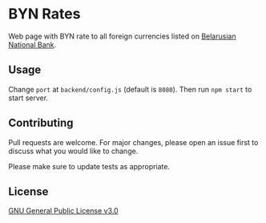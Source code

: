# BYN Rates

Web page with BYN rate to all foreign currencies listed on <a href="https://www.nbrb.by/statistics/rates/ratesdaily.asp">Belarusian National Bank</a>.

## Usage

Change `port` at `backend/config.js` (default is `8080`). Then run `npm start` to start server.

## Contributing
Pull requests are welcome. For major changes, please open an issue first to discuss what you would like to change.

Please make sure to update tests as appropriate.

## License
[GNU General Public License v3.0](https://choosealicense.com/licenses/gpl-3.0/)